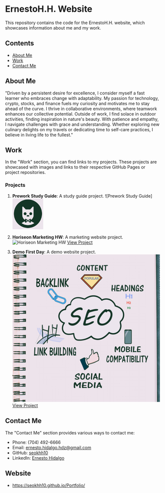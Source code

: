 # ErnestoH.H. Website

This repository contains the code for the ErnestoH.H. website, which showcases information about me and my work.

## Contents

- [About Me](#about-me)
- [Work](#work)
- [Contact Me](#contact-me)

## About Me

"Driven by a persistent desire for excellence, I consider myself a fast learner who embraces change with adaptability. My passion for technology, crypto, stocks, and finance fuels my curiosity and motivates me to stay ahead of the curve. I thrive in collaborative environments, where teamwork enhances our collective potential. Outside of work, I find solace in outdoor activities, finding inspiration in nature's beauty. With patience and empathy, I navigate challenges with grace and understanding. Whether exploring new culinary delights on my travels or dedicating time to self-care practices, I believe in living life to the fullest."

## Work

In the "Work" section, you can find links to my projects. These projects are showcased with images and links to their respective GitHub Pages or project repositories.

### Projects

1. **Prework Study Guide**: A study guide project.
   ![Prework Study Guide]<img src="assets/images/bowtie-cat.png" alt="Image Description" width="100" height="100">
   

2. **Horiseon Marketing HW**: A marketing website project.
   ![Horiseon Marketing HW](assets/images/social-media-marketing.jpg)
   [View Project](https://seokhh10.github.io/horiseon-hw/)

3. **Demo First Day**: A demo website project.
   ![Demo First Day](assets/images/SEO.jpg)
   [View Project](https://seokhh10.github.io/demofirstday/)

## Contact Me

The "Contact Me" section provides various ways to contact me:
- Phone: (704) 492-6666
- Email: ernesto.hidalgo.hdz@gmail.com
- GitHub: [seokhh10](https://github.com/seokhh10)
- LinkedIn: [Ernesto Hidalgo](https://www.linkedin.com/in/ernesto-hidalgo-b7889014b/)

## Website

-  https://seokhh10.github.io/Portfolio/